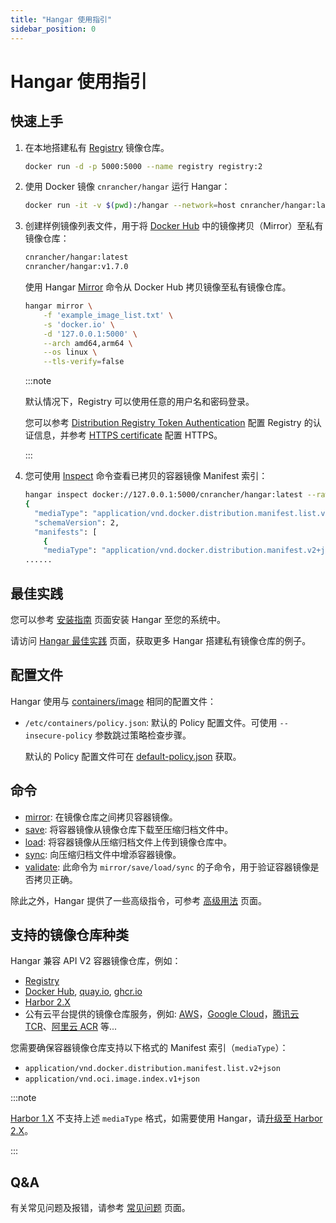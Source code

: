 ```yaml
---
title: "Hangar 使用指引"
sidebar_position: 0
---
```


# Hangar 使用指引

## 快速上手

1. 在本地搭建私有 [Registry](https://distribution.github.io/distribution/about/deploying/) 镜像仓库。
    ```bash
    docker run -d -p 5000:5000 --name registry registry:2
    ```
1. 使用 Docker 镜像 `cnrancher/hangar` 运行 Hangar：
    ```bash
    docker run -it -v $(pwd):/hangar --network=host cnrancher/hangar:latest
    ```
1. 创建样例镜像列表文件，用于将 [Docker Hub](https://hub.docker.com) 中的镜像拷贝（Mirror）至私有镜像仓库：

    ```txt title="example_image_list.txt"
    cnrancher/hangar:latest
    cnrancher/hangar:v1.7.0
    ```

    使用 Hangar [Mirror](/v1.7/mirror/mirror) 命令从 Docker Hub 拷贝镜像至私有镜像仓库。

    ```bash
    hangar mirror \
        -f 'example_image_list.txt' \
        -s 'docker.io' \
        -d '127.0.0.1:5000' \
        --arch amd64,arm64 \
        --os linux \
        --tls-verify=false
    ```

    :::note

    默认情况下，Registry 可以使用任意的用户名和密码登录。

    您可以参考 [Distribution Registry Token Authentication](https://distribution.github.io/distribution/spec/auth/) 配置 Registry 的认证信息，并参考 [HTTPS certificate](https://distribution.github.io/distribution/about/deploying/#get-a-certificate) 配置 HTTPS。

    :::

1. 您可使用 [Inspect](/v1.7/advanced/inspect) 命令查看已拷贝的容器镜像 Manifest 索引：

    ```sh
    hangar inspect docker://127.0.0.1:5000/cnrancher/hangar:latest --raw --tls-verify=false
    {
      "mediaType": "application/vnd.docker.distribution.manifest.list.v2+json",
      "schemaVersion": 2,
      "manifests": [
        {
        "mediaType": "application/vnd.docker.distribution.manifest.v2+json",
    ......
    ```

## 最佳实践

您可以参考 [安装指南](/v1.7/install) 页面安装 Hangar 至您的系统中。

请访问 [Hangar 最佳实践](/v1.7/bestpractice) 页面，获取更多 Hangar 搭建私有镜像仓库的例子。

## 配置文件

Hangar 使用与 [containers/image](https://github.com/containers/image/tree/main/docs) 相同的配置文件：

- `/etc/containers/policy.json`: 默认的 Policy 配置文件。可使用 `--insecure-policy` 参数跳过策略检查步骤。

    默认的 Policy 配置文件可在 [default-policy.json](https://github.com/cnrancher/hangar/blob/main/package/default-policy.json) 获取。

## 命令

- [mirror](/v1.7/mirror/mirror): 在镜像仓库之间拷贝容器镜像。
- [save](/v1.7/save/save): 将容器镜像从镜像仓库下载至压缩归档文件中。
- [load](/v1.7/load/load): 将容器镜像从压缩归档文件上传到镜像仓库中。
- [sync](/v1.7/sync/sync): 向压缩归档文件中增添容器镜像。
- [validate](/v1.7/advanced/validate): 此命令为 `mirror/save/load/sync` 的子命令，用于验证容器镜像是否拷贝正确。

除此之外，Hangar 提供了一些高级指令，可参考 [高级用法](/v1.7/advanced) 页面。

## 支持的镜像仓库种类

Hangar 兼容 API V2 容器镜像仓库，例如：
- [Registry](https://distribution.github.io/distribution/)
- [Docker Hub](https://hub.docker.com/), [quay.io](https://quay.io/), [ghcr.io](https://docs.github.com/en/packages/working-with-a-github-packages-registry/working-with-the-container-registry)
- [Harbor 2.X](https://goharbor.io/docs/)
- 公有云平台提供的镜像仓库服务，例如: [AWS](https://aws.amazon.com/ecr/)，[Google Cloud](https://cloud.google.com/artifact-registry)，[腾讯云 TCR](https://www.tencentcloud.com/products/tcr)、[阿里云 ACR](https://www.alibabacloud.com/help/zh/acr/) 等...

您需要确保容器镜像仓库支持以下格式的 Manifest 索引（`mediaType`）：
- `application/vnd.docker.distribution.manifest.list.v2+json`
- `application/vnd.oci.image.index.v1+json`

:::note

[Harbor 1.X](https://goharbor.io/docs/1.10/) 不支持上述 `mediaType` 格式，如需要使用 Hangar，请[升级至 Harbor 2.X](https://goharbor.io/docs/2.3.0/administration/upgrade/)。

:::

## Q&A

有关常见问题及报错，请参考 [常见问题](/v1.7/questions) 页面。
